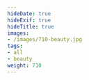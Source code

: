 ```yaml
---
hideDate: true
hideExif: true
hideTitle: true
images:
- /images/710-beauty.jpg
tags:
- all
- beauty
weight: 710
---
```

